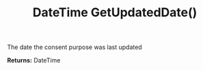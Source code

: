 ﻿---
uid: crmscript_ref_NSConsentPurpose_GetUpdatedDate
title: DateTime GetUpdatedDate()
intellisense: NSConsentPurpose.GetUpdatedDate
keywords: NSConsentPurpose, GetUpdatedDate
so.topic: reference
---

The date the consent purpose was last updated

**Returns:** DateTime


